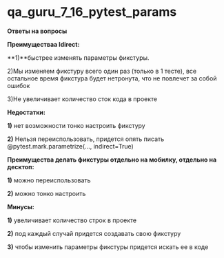 # qa_guru_7_16_pytest_params
**Ответы на вопросы**

**Преимуществаа Idirect:**

**1)**быстрее изменять параметры фикстуры.

2)Мы изменяем фикстуру всего один раз (только в 1 тесте), все остальное время фикстура будет нетронута, что не повлечет за собой ошибок 

3)Не увеличивает количество сток кода в проекте 

**Недостатки:**

**1)** нет возможности тонко настроить фикстуру

**2)** Нельзя переиспользовать, придется опять писать @pytest.mark.parametrize(..., indirect=True)


**Преимущества делать фикстуры отдельно на мобилку, отдельно на десктоп:**

**1)** можно переиспользовать 

**2)** можно тонко настроить 

**Минусы:**

**1)** увеличивает количество строк в проекте 

**2)** под каждый случай придется создавать свою фикстуру

**3)** чтобы изменить параметры фикстуры придется искать ее в коде 



